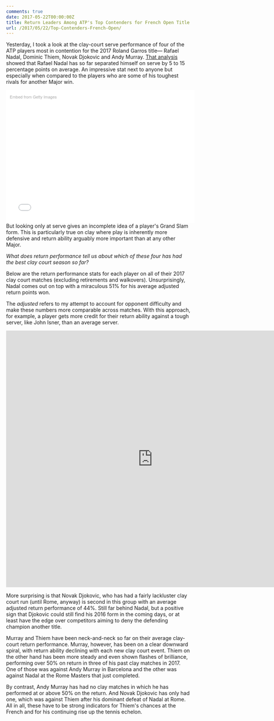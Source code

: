 ```yaml
---
comments: true
date: 2017-05-22T00:00:00Z
title: Return Leaders Among ATP's Top Contenders for French Open Title
url: /2017/05/22/Top-Contenders-French-Open/
---
```


Yesterday, I took a look at the clay-court serve performance of four of the ATP players most in contention for the 2017 Roland Garros title&mdash; Rafael Nadal, Dominic Thiem, Novak Djokovic and Andy Murray. [That analysis](http://on-the-t.com/2017/05/21/Top-Contenders-French-Open/) showed that Rafael Nadal has so far separated himself on serve by 5 to 15 percentage points on average. An impressive stat next to anyone but especially when compared to the players who are some of his toughest rivals for another Major win. 

<!--more-->

<div class="getty embed image" style="background-color:#fff;display:inline-block;font-family:'Helvetica Neue',Helvetica,Arial,sans-serif;color:#a7a7a7;font-size:11px;width:100%;max-width:494px;float:left;padding:2%;"><div style="padding:0;margin:0;text-align:left;"><a href="http://www.gettyimages.com.au/detail/685311366" target="_blank" style="color:#a7a7a7;text-decoration:none;font-weight:normal !important;border:none;display:inline-block;">Embed from Getty Images</a></div><div style="overflow:hidden;position:relative;height:0;padding:65.824916% 0 0 0;width:100%;"><iframe src="//embed.gettyimages.com/embed/685311366?et=9Dx_N4fEQFZmfMVF3C5ICQ&tld=com.au&viewMoreLink=on&sig=EExHSI7FWUOrThI68MZwExu5lhSIf38DoXU6C1E8HK4=&caption=true" width="594" height="391" scrolling="no" frameborder="0" style="display:inline-block;position:absolute;top:0;left:0;width:100%;height:100%;margin:0;" ></iframe></div><p style="margin:0;"></p></div>

But looking only at serve gives an incomplete idea of a player's Grand Slam form. This is particularly true on clay where play is inherently more defensive and return ability arguably more important than at any other Major. 

_What does return performance tell us about which of these four has had the best clay court season so far?_

Below are the return performance stats for each player on all of their 2017 clay court matches (excluding retirements and walkovers). Unsurprisingly, Nadal comes out on top with a miraculous 51% for his average adjusted return points won. 

The _adjusted_ refers to my attempt to account for opponent difficulty and make these numbers more comparable across matches. With this approach, for example, a player gets more credit for their return ability against a tough server, like John Isner, than an average server. 


<iframe width="800" height="700" frameborder="0" scrolling="no" src="https://plot.ly/~on-the-t/1215.embed"></iframe>

More surprising is that Novak Djokovic, who has had a fairly lackluster clay court run (until Rome, anyway) is second in this group with an average adjusted return performance of 44%. Still far behind Nadal, but a positive sign that Djokovic could still find his 2016 form in the coming days, or at least have the edge over competitors aiming to deny the defending champion another title.

Murray and Thiem have been neck-and-neck so far on their average clay-court return performance. Murray, however, has been on a clear downward spiral, with return ability declining with each new clay court event. Thiem on the other hand has been more steady and even shown flashes of brilliance, performing over 50% on return in three of his past clay matches in 2017. One of those was against Andy Murray in Barcelona and the other was against Nadal at the Rome Masters that just completed. 


By contrast, Andy Murray has had no clay matches in which he has performed at or above 50% on the return. And Novak Djokovic has only had one, which was against Thiem after his dominant defeat of Nadal at Rome. All in all, these have to be strong indicators for Thiem's chances at the French and for his continuing rise up the tennis echelon.



